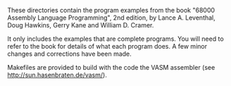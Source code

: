 These directories contain the program examples from the book "68000
Assembly Language Programming", 2nd edition, by Lance A. Leventhal,
Doug Hawkins, Gerry Kane and William D. Cramer.

It only includes the examples that are complete programs. You will
need to refer to the book for details of what each program does. A few
minor changes and corrections have been made.

Makefiles are provided to build with the code the VASM assembler (see
http://sun.hasenbraten.de/vasm/).
